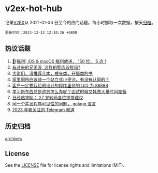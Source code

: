 # v2ex-hot-hub

 记录[V2EX](https://www.v2ex.com/)从 2021-01-06 日至今的热门话题。每小时抓取一次数据，按天[归档](archives)。

`更新时间：2023-12-13 12:10:26 +0800`

## 热议话题

1. [🎉[福利] iOS & macOS 福利放送， 150 位， 5 选 1](https://www.v2ex.com/t/999774)
1. [有过来的兄弟没, 这样的智齿该拔吗?](https://www.v2ex.com/t/999658)
1. [大佬们，请推荐几本，成长类，开悟类的书](https://www.v2ex.com/t/999664)
1. [家里厕所应该装一个站立式小便池，有没有认同的？](https://www.v2ex.com/t/999785)
1. [客户一定要我给他设计的程序里他的 UID 为 88888](https://www.v2ex.com/t/999917)
1. [学习新东西总是遗忘怎么办呢？面试时候又耗费大量时间准备](https://www.v2ex.com/t/999853)
1. [日经贴求助： 27 岁转码各位提提建议](https://www.v2ex.com/t/999677)
1. [问一个并发程序可见性的问题， golang 语言](https://www.v2ex.com/t/999936)
1. [2023 年我关注的 Telegram 频道](https://www.v2ex.com/t/999882)

## 历史归档

[archives](archives)

## License

See the [LICENSE](LICENSE) file for license rights and limitations (MIT).
